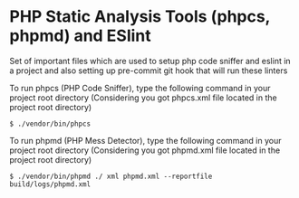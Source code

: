 # PHP Static Analysis Tools (phpcs, phpmd) and ESlint

Set of important files which are used to setup php code sniffer and eslint in a project and also setting up pre-commit git hook that will run these linters

To run phpcs (PHP Code Sniffer), type the following command in your project root directory (Considering you got phpcs.xml file located in the project root directory)

    $ ./vendor/bin/phpcs

To run phpmd (PHP Mess Detector), type the following command in your project root directory (Considering you got phpmd.xml file located in the project root directory)

    $ ./vendor/bin/phpmd ./ xml phpmd.xml --reportfile build/logs/phpmd.xml 
